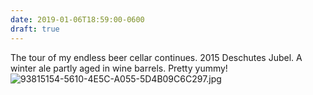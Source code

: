 ```yaml
---
date: 2019-01-06T18:59:00-0600
draft: true
---
```




The tour of my endless beer cellar continues. 2015 Deschutes Jubel. A winter ale partly aged in wine barrels. Pretty yummy! ![93815154-5610-4E5C-A055-5D4B09C6C297.jpg](http://ianwhitney.micro.blog/uploads/2019/45ebd34464.jpg)




